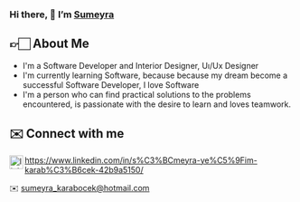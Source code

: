 ### Hi there, 👋 I’m [Sumeyra](https://github.com/sumeyrakb) 
 
 
 ## 👉🏻 About Me
 - I'm a Software Developer and Interior Designer, Uı/Ux Designer
 - I'm currently learning Software, because because my dream become a successful Software Developer, I love Software 
 - I'm a person who can find practical solutions to the problems encountered, is passionate with the desire to learn and loves teamwork.
 
 ## ✉️ Connect with me

 <img align="left" alt="linkedin | LinkedIn" width="24px" src="https://raw.githubusercontent.com/peterthehan/peterthehan/master/assets/linkedin.svg" />https://www.linkedin.com/in/s%C3%BCmeyra-ye%C5%9Fim-karab%C3%B6cek-42b9a5150/
 
 ✉️ sumeyra_karabocek@hotmail.com

